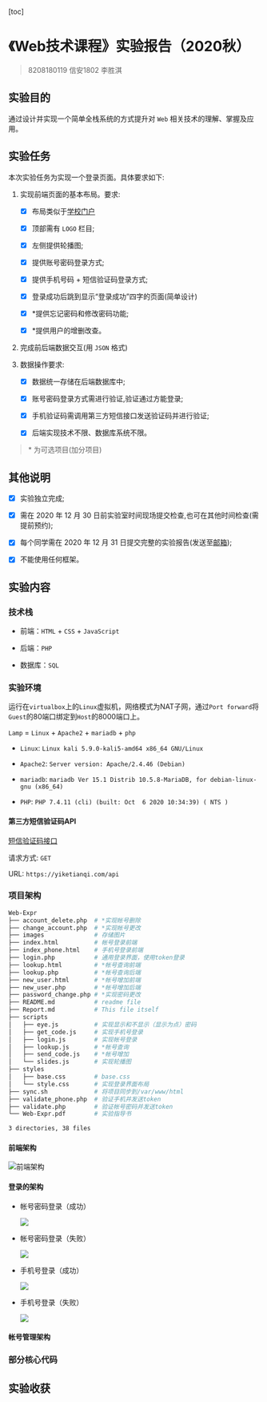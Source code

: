 [toc]

# 《Web技术课程》实验报告（2020秋）

> 8208180119 信安1802 李胜淇

## 实验目的

通过设计并实现一个简单全栈系统的方式提升对 `Web` 相关技术的理解、掌握及应用。

## 实验任务

本次实验任务为实现一个登录页面。具体要求如下:

1.  实现前端页面的基本布局。要求:

    - [x] 布局类似于[学校门户](http://my.csu.edu.cn/login/index.jsp)

    - [x] 顶部需有 `LOGO` 栏目;

    - [x] 左侧提供轮播图;

    - [x] 提供账号密码登录方式;

    - [x] 提供手机号码 + 短信验证码登录方式;

    - [x] 登录成功后跳到显示“登录成功”四字的页面(简单设计)

    - [x] \*提供忘记密码和修改密码功能;

    - [x] \*提供用户的增删改查。

2.  完成前后端数据交互(用 `JSON` 格式)

3.  数据操作要求:

    - [x] 数据统一存储在后端数据库中;

    - [x] 账号密码登录方式需进行验证,验证通过方能登录;

    - [x] 手机验证码需调用第三方短信接口发送验证码并进行验证;

    - [x] 后端实现技术不限、数据库系统不限。

> \* 为可选项目(加分项目)

## 其他说明

- [x] 实验独立完成;

- [x] 需在 2020 年 12 月 30 日前实验室时间现场提交检查,也可在其他时间检查(需提前预约);

- [x] 每个同学需在 2020 年 12 月 31 日提交完整的实验报告(发送至[邮箱](vlab@163.com));

- [x] 不能使用任何框架。

## 实验内容

### 技术栈

* 前端：`HTML` + `CSS` + `JavaScript`

* 后端：`PHP`

* 数据库：`SQL`

### 实验环境

运行在`virtualbox`上的`Linux`虚拟机，网络模式为NAT子网，通过`Port forward`将`Guest`的80端口绑定到`Host`的8000端口上。

`Lamp` = `Linux` + `Apache2` + `mariadb` + `php`

* `Linux`: `Linux kali 5.9.0-kali5-amd64 x86_64 GNU/Linux`

* `Apache2`: `Server version: Apache/2.4.46 (Debian)`

* `mariadb`: `mariadb Ver 15.1 Distrib 10.5.8-MariaDB, for debian-linux-gnu (x86_64)`

* `PHP`: `PHP 7.4.11 (cli) (built: Oct  6 2020 10:34:39) ( NTS )`

#### 第三方短信验证码API 

[短信验证码接口](https://www.tianqiapi.com/index/doc?version=sms)

请求方式: `GET`

URL: `https://yiketianqi.com/api`


### 项目架构

```bash
Web-Expr
├── account_delete.php  # *实现帐号删除
├── change_account.php  # *实现帐号更改
├── images              # 存储图片
├── index.html          # 帐号登录前端
├── index_phone.html    # 手机号登录前端
├── login.php           # 通用登录界面，使用token登录
├── lookup.html         # *帐号查询前端
├── lookup.php          # *帐号查询后端
├── new_user.html       # *帐号增加前端
├── new_user.php        # *帐号增加后端
├── password_change.php # *实现密码更改
├── README.md           # readme file
├── Report.md           # This file itself
├── scripts
│   ├── eye.js          # 实现显示和不显示（显示为点）密码
│   ├── get_code.js     # 实现手机号登录
│   ├── login.js        # 实现帐号登录
│   ├── lookup.js       # *帐号查询
│   ├── send_code.js    # *帐号增加
│   └── slides.js       # 实现轮播图
├── styles
│   ├── base.css        # base.css
│   └── style.css       # 实现登录界面布局
├── sync.sh             # 将项目同步到/var/www/html
├── validate_phone.php  # 验证手机并发送token
├── validate.php        # 验证帐号密码并发送token
└── Web-Expr.pdf        # 实验指导书

3 directories, 38 files
```

#### 前端架构

![前端架构](./images/front.svg)

#### 登录的架构

* 帐号密码登录（成功）

    ![](./images/user_succ.svg)

* 帐号密码登录（失败）

    ![](./images/user_fail.svg)

* 手机号登录（成功）

    ![](./images/phone_succ.svg)

* 手机号登录（失败）
    
    ![](./images/phone_fail.svg)

#### 帐号管理架构

### 部分核心代码

## 实验收获
